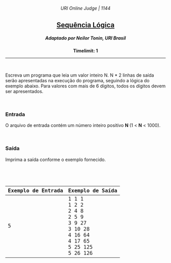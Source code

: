<h6 align="center">URI Online Judge | 1144</h6>
<h2 align="center">
  <a href="https://www.urionlinejudge.com.br/judge/pt/problems/view/1144">
    Sequência Lógica
  </a>
</h2>
<h5 align="center">Adaptado por Neilor Tonin, URI  Brasil</h5>
<p align="center"><b>Timelimit: 1</b></p>
<hr>
<br>
<p>
  Escreva um programa que leia um valor inteiro N. N * 2 linhas de saída serão apresentadas na execução do programa, seguindo a lógica do exemplo abaixo. Para valores com mais de 6 dígitos, todos os dígitos devem ser apresentados.
</p>
<br>
<h3>Entrada</h3>
<p>
  O arquivo de entrada contém um número inteiro positivo <b>N</b> (1 < <b>N</b> < 1000).
</p>
<br>
<h3>Saída</h3>
<p>
  Imprima a saída conforme o exemplo fornecido.
</p>
<br>
<code>
  <table width="100%">
    <thead>
      <th>Exemplo de Entrada</th>
      <th>Exemplo de Saída</th>
    </thead>
    <tbody>
      <tr>
        <td>
          5
        </td>
        <td>
          1 1 1<br>
          1 2 2<br>
          2 4 8<br>
          2 5 9<br>
          3 9 27<br>
          3 10 28<br>
          4 16 64<br>
          4 17 65<br>
          5 25 125<br>
          5 26 126
        </td>
      </tr>
    </tbody>
  </table>
</code>